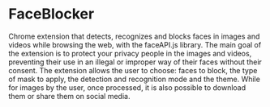 # FaceBlocker
Chrome extension that detects, recognizes and blocks faces in images and videos while 
browsing the web, with the faceAPI.js library. The main goal of the extension is to protect 
your privacy people in the images and videos, preventing their use in an illegal 
or improper way of their faces without their consent. The extension allows the user to 
choose: faces to block, the type of mask to apply, the detection and recognition 
mode and the theme. While for images by the user, once processed, it is also possible 
to download them or share them on social media.